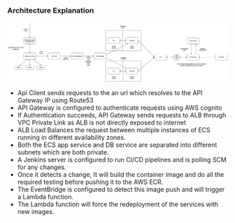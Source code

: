 ### Architecture Explanation

![Architecture](terra/Architecture.drawio.png )

- Api Client sends requests to the an url which resolves to the API Gateway IP using Route53
- API Gateway is configured to authenticate requests using AWS cognito
- If Authentication succeeds, API Gateway sends requests to ALB through VPC Private Link as ALB is not directly exposed to internet
- ALB Load Balances the request between multiple instances of ECS running in different availability zones.
- Both the ECS app service and DB service are separated into different subnets which are both private.
- A Jenkins server is configured to run CI/CD pipelines and is polling SCM for any changes.
- Once it detects a change, It will build the container image and do all the required testing before pushing it to the AWS ECR.
- The EventBridge is configured to detect this image push and will trigger a Lambda function.
- The Lambda function will force the redeployment of the services with new images.
